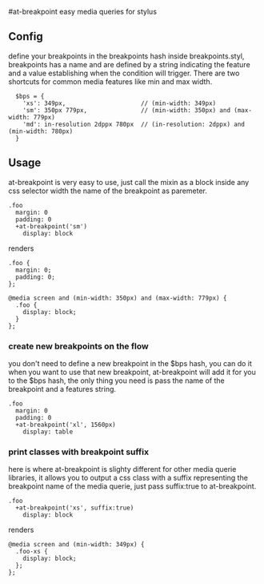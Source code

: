 #at-breakpoint
easy media queries for stylus

## Config

define your breakpoints in the breakpoints hash inside breakpoints.styl, breakpoints has a name and are defined by a string indicating the feature and a value establishing when the condition will trigger. There are two shortcuts for common media features like min and max width.

```
  $bps = {
    'xs': 349px,                     // (min-width: 349px)
    'sm': 350px 779px,               // (min-width: 350px) and (max-width: 779px) 
    'md': in-resolution 2dppx 780px  // (in-resolution: 2dppx) and  (min-width: 780px)
  }
```

## Usage

at-breakpoint is very easy to use, just call the mixin as a block inside any css selector width the name of the breakpoint as paremeter.

```
.foo
  margin: 0
  padding: 0
  +at-breakpoint('sm')
    display: block

```
renders

```
.foo {
  margin: 0;
  padding: 0;
};

@media screen and (min-width: 350px) and (max-width: 779px) {
  .foo {
    display: block;
  }
};
```

### create new breakpoints on the flow

you don't need to define a new breakpoint in the $bps hash, you can do it when you want to use that new breakpoint, at-breakpoint will add it for you to the $bps hash, the only thing you need
is pass the name of the breakpoint and a features string.

```
.foo
  margin: 0
  padding: 0
  +at-breakpoint('xl', 1560px)
    display: table
```

### print classes with breakpoint suffix

here is where at-breakpoint is slighty different for other media querie libraries, it allows you to output a css class with a suffix representing the breakpoint name of the media querie, just
pass suffix:true to at-breakpoint.

```
.foo
  +at-breakpoint('xs', suffix:true)
    display: block
```

renders

```
@media screen and (min-width: 349px) {
  .foo-xs {
    display: block;
  };
};
```
